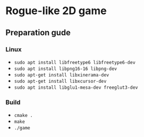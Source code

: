 # Rogue-like 2D game

## Preparation gude

### Linux
- `sudo apt install libfreetype6 libfreetype6-dev`   
- `sudo apt install libpng16-16 libpng-dev`   
- `sudo apt-get install libxinerama-dev`   
- `sudo apt-get install libxcursor-dev`   
- `sudo apt install libglu1-mesa-dev freeglut3-dev`   

### Build

- `cmake .`   
- `make`   
- `./game`   
